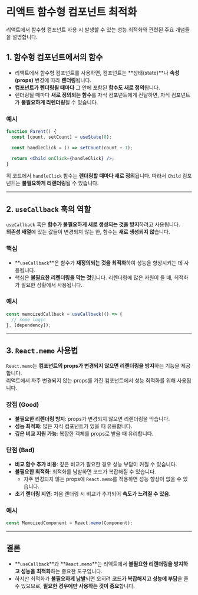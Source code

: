 
# 리액트 함수형 컴포넌트 최적화

리액트에서 함수형 컴포넌트 사용 시 발생할 수 있는 성능 최적화와 관련된 주요 개념들을 설명합니다.

## 1. 함수형 컴포넌트에서의 함수

- 리액트에서 함수형 컴포넌트를 사용하면, 컴포넌트는 **상태(state)**나 **속성(props)** 변경에 따라 **렌더링**됩니다.
- **컴포넌트가 렌더링될 때마다** 그 안에 포함된 **함수도 새로 정의**됩니다.
- 렌더링될 때마다 **새로 정의되는 함수**를 자식 컴포넌트에게 전달하면, 자식 컴포넌트가 **불필요하게 리렌더링**될 수 있습니다.

### 예시

```jsx
function Parent() {
  const [count, setCount] = useState(0);

  const handleClick = () => setCount(count + 1);

  return <Child onClick={handleClick} />;
}
```

위 코드에서 `handleClick` 함수는 **렌더링할 때마다 새로 정의**됩니다. 따라서 `Child` 컴포넌트는 **불필요하게 리렌더링**될 수 있습니다.

---

## 2. `useCallback` 훅의 역할

`useCallback` 훅은 **함수가 불필요하게 새로 생성되는 것을 방지**하려고 사용됩니다.  
**의존성 배열**에 있는 값들이 변경되지 않는 한, 함수는 **새로 생성되지 않**습니다.

### 핵심
- **`useCallback`**은 함수가 **재정의되는 것을 최적화**하여 성능을 향상시키는 데 사용됩니다.
- 핵심은 **불필요한 리렌더링을 막는 것**입니다. 리렌더링에 많은 자원이 들 때, 최적화가 필요한 상황에서 사용됩니다.

### 예시

```jsx
const memoizedCallback = useCallback(() => {
  // some logic
}, [dependency]);
```

---

## 3. `React.memo` 사용법

`React.memo`는 **컴포넌트의 props가 변경되지 않으면 리렌더링을 방지**하는 기능을 제공합니다.  
리액트에서 자주 변경되지 않는 props를 가진 컴포넌트에서 성능 최적화를 위해 사용됩니다.

### 장점 (Good)
- **불필요한 리렌더링 방지**: props가 변경되지 않으면 리렌더링을 막습니다.
- **성능 최적화**: 많은 자식 컴포넌트가 있을 때 유용합니다.
- **깊은 비교 지원 가능**: 복잡한 객체를 props로 받을 때 유리합니다.

### 단점 (Bad)
- **비교 함수 추가 비용**: 깊은 비교가 필요한 경우 성능 부담이 커질 수 있습니다.
- **불필요한 최적화**: 최적화를 남발하면 코드가 복잡해질 수 있습니다.
  - 자주 변경되지 않는 props에 `React.memo`를 적용하면 성능 향상이 없을 수 있습니다.
- **초기 렌더링 지연**: 처음 렌더링 시 비교가 추가되어 **속도가 느려질 수 있음**.

### 예시

```jsx
const MemoizedComponent = React.memo(Component);
```

---

## 결론

- **`useCallback`**과 **`React.memo`**는 리액트에서 **불필요한 리렌더링을 방지하고 성능을 최적화**하는 중요한 도구입니다.
- 하지만 최적화가 **불필요하게 남발**되면 오히려 **코드가 복잡해지고 성능에 부담**을 줄 수 있으므로, **필요한 경우에만 사용하는 것이 중요**합니다.
